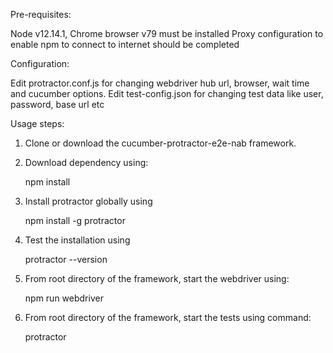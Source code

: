 Pre-requisites: 

Node v12.14.1, Chrome browser v79 must be installed
Proxy configuration to enable npm to connect to internet should be completed


Configuration:

Edit protractor.conf.js for changing webdriver hub url, browser, wait time and cucumber options.
Edit test-config.json for changing test data like user, password, base url etc

Usage steps:

1. Clone or download the cucumber-protractor-e2e-nab framework.

2. Download dependency using:

	npm install

3. Install protractor globally using

	npm install -g protractor

4. Test the installation using

	protractor --version
	
5. From root directory of the framework, start the webdriver using:

	npm run webdriver
	
6. From root directory of the framework, start the tests using command:

	protractor
